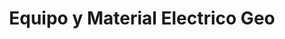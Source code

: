 ---
title: "Equipo y Material Electrico Geo"
url: /oaxaca-de-juarez/equipo-y-material-electrico-geo/
shop: electrónica
---